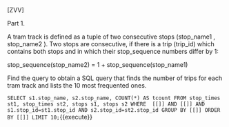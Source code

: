 [ZVV]

Part 1.

A tram track is defined as a tuple of two consecutive stops (stop_name1 , stop_name2 ). Two stops are consecutive, if there is a trip (trip_id) which contains both stops and in which their stop_sequence numbers differ by 1:

stop_sequence(stop_name2) = 1 + stop_sequence(stop_name1)

Find the query to obtain a SQL query that finds the number of trips for each tram track and lists the 10 most frequented ones.


``
SELECT s1.stop_name, s2.stop_name, COUNT(*) AS tcount
FROM stop_times st1, stop_times st2, stops s1, stops s2
WHERE  [[]]
AND [[]]
AND s1.stop_id=st1.stop_id AND s2.stop_id=st2.stop_id
GROUP BY [[]]
ORDER BY [[]]
LIMIT 10;
``{{execute}}


